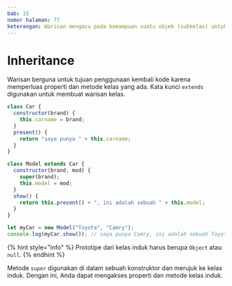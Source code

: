 ```yaml
---
bab: 15
nomor halaman: 77
keterangan: Warisan mengacu pada kemampuan suatu objek (subkelas) untuk mewarisi properti dan metode dari objek lain (superkelas). JavaScript mendukung pewarisan prototypal, yang berarti bahwa objek dapat mewarisi properti dan metode langsung dari objek lain, yang dikenal sebagai prototipe.
---
```


# Inheritance

Warisan berguna untuk tujuan penggunaan kembali kode karena memperluas properti dan metode kelas yang ada. Kata kunci `extends` digunakan untuk membuat warisan kelas.&#x20;

```javascript
class Car {
  constructor(brand) {
    this.carname = brand;
  }
  present() {
    return "saya punya " + this.carname;
  }
}

class Model extends Car {
  constructor(brand, mod) {
    super(brand);
    this.model = mod;
  }
  show() {
    return this.present() + ", ini adalah sebuah " + this.model;
  }
}

let myCar = new Model("Toyota", "Camry");
console.log(myCar.show()); // saya punya Camry, ini adalah sebuah Toyota.
```

{% hint style="info" %}
Prototipe dari kelas induk harus berupa `Object` atau `null`.&#x20;
{% endhint %}

Metode `super` digunakan di dalam sebuah konstruktor dan merujuk ke kelas induk. Dengan ini, Anda dapat mengakses properti dan metode kelas induk.
